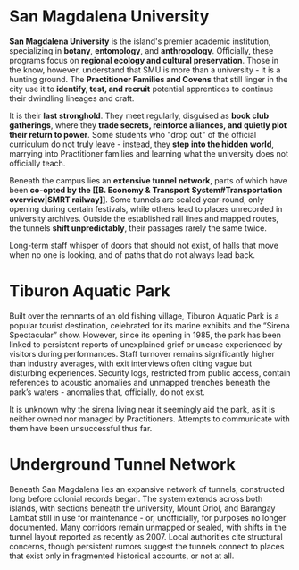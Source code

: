 # San Magdalena University

**San Magdalena University** is the island's premier academic institution, specializing in **botany**, **entomology**, and **anthropology**. Officially, these programs focus on **regional ecology and cultural preservation**. Those in the know, however, understand that SMU is more than a university - it is a hunting ground. The **Practitioner Families and Covens** that still linger in the city use it to **identify, test, and recruit** potential apprentices to continue their dwindling lineages and craft.

It is their **last stronghold**. They meet regularly, disguised as **book club gatherings**, where they **trade secrets, reinforce alliances, and quietly plot their return to power**. Some students who "drop out" of the official curriculum do not truly leave - instead, they **step into the hidden world**, marrying into Practitioner families and learning what the university does not officially teach.

Beneath the campus lies an **extensive tunnel network**, parts of which have been **co-opted by the [[B. Economy & Transport System#Transportation overview|SMRT railway]]**. Some tunnels are sealed year-round, only opening during certain festivals, while others lead to places unrecorded in university archives. Outside the established rail lines and mapped routes, the tunnels **shift unpredictably**, their passages rarely the same twice.

Long-term staff whisper of doors that should not exist, of halls that move when no one is looking, and of paths that do not always lead back.
# Tiburon Aquatic Park

Built over the remnants of an old fishing village, Tiburon Aquatic Park is a popular tourist destination, celebrated for its marine exhibits and the “Sirena Spectacular” show. However, since its opening in 1985, the park has been linked to persistent reports of unexplained grief or unease experienced by visitors during performances. Staff turnover remains significantly higher than industry averages, with exit interviews often citing vague but disturbing experiences. Security logs, restricted from public access, contain references to acoustic anomalies and unmapped trenches beneath the park’s waters - anomalies that, officially, do not exist.

It is unknown why the sirena living near it seemingly aid the park, as it is neither owned nor managed by Practitioners. Attempts to communicate with them have been unsuccessful thus far.
# Underground Tunnel Network

Beneath San Magdalena lies an expansive network of tunnels, constructed long before colonial records began. The system extends across both islands, with sections beneath the university, Mount Oriol, and Barangay Lambat still in use for maintenance - or, unofficially, for purposes no longer documented. Many corridors remain unmapped or sealed, with shifts in the tunnel layout reported as recently as 2007. Local authorities cite structural concerns, though persistent rumors suggest the tunnels connect to places that exist only in fragmented historical accounts, or not at all.